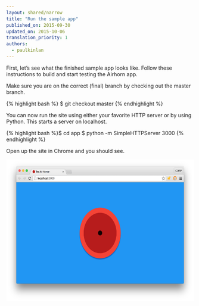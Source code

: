 ```yaml
---
layout: shared/narrow
title: "Run the sample app"
published_on: 2015-09-30
updated_on: 2015-10-06
translation_priority: 1
authors:
  - paulkinlan
---
```


First, let’s see what the finished sample app looks like. Follow these instructions to build and start testing the Airhorn app.

Make sure you are on the correct (final) branch by checking out the master 
branch.

{% highlight bash %}
$ git checkout master
{% endhighlight %}


You can now run the site using either your favorite HTTP server or by using 
Python. This starts a server on localhost.

{% highlight bash %}$ cd app
$ python -m SimpleHTTPServer 3000
{% endhighlight %}

Open up the site in Chrome and you should see.

<img src="images/image01.png" width="624" height="382" />
  

